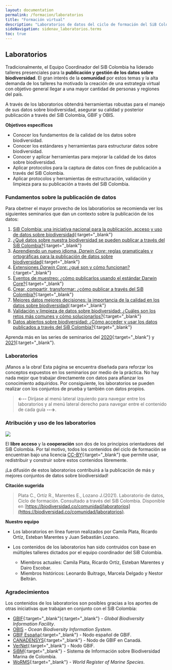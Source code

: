 ```yaml
---
layout: documentation
permalink: /formacion/laboratorios
title: "Formación virtual"
description: "Laboratorios de datos del ciclo de formación del SiB Colombia para la gestión y publicación de datos sobre biodiversidad."
sideNavigation: sidenav_laboratorios.terms
toc: true
---
```


## Laboratorios

Tradicionalmente, el Equipo Coordinador del SiB Colombia ha liderado talleres presenciales para la **publicación y gestión de los datos sobre biodiversidad**. El gran interés de la **comunidad** por estos temas y la alta demanda de los talleres ha motivado la creación de una estrategía virtual con objetivo general llegar a una mayor cantidad de personas y regiones del país.  

A través de los laboratorios obtendrá herramientas robustas para el manejo de sus datos sobre biodiversidad, asegurar su calidad y posterior publicación a través del SiB Colombia, GBIF y OBIS.

**Objetivos específicos**

* Conocer los fundamentos de la calidad de los datos sobre biodiversidad.
* Conocer los estándares y herramientas para estructurar datos sobre biodiversidad.
* Conocer y aplicar herramientas para mejorar la calidad de los datos sobre biodiversidad.
* Aplicar protocolos para la captura de datos con fines de publicación a través del SiB Colombia.
* Aplicar protocolos y herramientas de estructuración, validación y limpieza para su publicación a través del SiB Colombia.

### Fundamentos sobre la publicación de datos

Para obetner el mayor provecho de los laboratiorios se recomienda ver los siguientes seminarios que dan un contexto sobre la publicación de los datos:

1. [SiB Colombia: una iniciativa nacional para la publicación, acceso y uso de datos sobre biodiversidad](https://youtu.be/ImptmviMXgI){:target="_blank"}
2. [¿Qué datos sobre nuestra biodiversidad se pueden publicar a través del SiB Colombia?](https://youtu.be/_f4gGfIBN3U){:target="_blank"}
3. [Aprendiendo un nuevo idioma, *Darwin Core*: reglas gramaticales y ortográficas para la publicación de datos sobre biodiversidad](https://youtu.be/nYGu8KY_K6U){:target="_blank"}
4. [Extensiones *Darwin Core*: ¿qué son y cómo funcionan?](https://youtu.be/Gu7Z8irxW7k){:target="_blank"}
5. [Eventos de muestreo: ¿cómo publicarlos usando el estándar Darwin Core?](https://youtu.be/gC2WCfeuZxo){:target="_blank"}
6. [Crear, compartir, transformar: ¿cómo publicar a través del SiB Colombia?](https://youtu.be/Q83XpNQwyEc){:target="_blank"}
7. [Mejores datos mejores decisiones: la importancia de la calidad en los datos sobre biodiversidad](https://youtu.be/_JBbEjG1wAU){:target="_blank"}
8. [Validación y limpieza de datos sobre biodiversidad: ¿Cuáles son los retos más comunes y cómo solucionarlos?](https://youtu.be/M8AgoWnLkrg){:target="_blank"}
9. [Datos abiertos sobre biodiversidad: ¿Cómo acceder y usar los datos publicados a través del SiB Colombia?](https://www.youtube.com/watch?v=4x8ReO55d2s){:target="_blank"}

Aprenda más en las series de seminarios del [2020](https://www.youtube.com/playlist?list=PL_KzX3Rxxwb0ON-iZSZMI2fOF_xaSir8l){:target="_blank"} y [2021](https://www.youtube.com/playlist?list=PL_KzX3Rxxwb3MA55uX9105Y89QWAbMiKu){:target="_blank"}.


### Laboratorios

¡Manos a la obra! Esta página se encuentra diseñada para reforzar los conceptos expuestos en los seminarios por medio de la práctica. No hay nada mejor que trabajar directamente con datos para afianzar los conocimiento adquiridos. Por consiguiente, los laboratorios se pueden realizar con los conjuntos de prueba y también con datos propios.

>**←--** Diríjase al menú lateral izquierdo para navegar entre los laboratorios y al menú lateral derecho para navegar entre el contenido de cada guía **--→**.
>

### Atribución y uso de los laboratorios

![](https://licensebuttons.net/l/by/3.0/88x31.png)

El **libre acceso** y la **cooperación** son dos de los principios orientadores del SiB Colombia. Por tal motivo, todos los contenidos del ciclo de formación se encuentran bajo una licencia [CC-BY](https://creativecommons.org/licenses/by/4.0/){:target="_blank"} que permite usar, redistribuir y construir sobre estos contenidos libremente.

¡La difusión de estos laboratorios contribuirá a la publicación de más y mejores conjuntos de datos sobre biodiversidad!

**Citación sugerida**

> Plata C., Ortíz R., Marentes E., Lozano J.(2021). Laboratorio de datos, Ciclo de formación. Consultado a través del SiB Colombia. Disponible en [https://biodiversidad.co/comunidad/laboratorios](https://biodiversidad.co/comunidad/laboratorios).
>

**Nuestro equipo**
* Los laboratorios en línea fueron realizados por Camila Plata, Ricardo Ortíz, Esteban Marentes y Juan Sebastián Lozano.

* Los contenidos de los laboratorios han sido contruidos con base en múltiples talleres dictados por el equipo coordinador del SiB Colombia. 
  * Miembros actuales: Camila Plata, Ricardo Ortíz, Esteban Marentes y Dairo Escobar.
  * Miembros históricos: Leonardo Buitrago, Marcela Delgado y Nestor Beltrán.


### Agradecimientos

Los contenidos de los laboratorios son posibles gracias a los aportes de otras iniciativas que trabajan en conjunto con el SiB Colombia:

* [GBIF](https://www.gbif.org/es/){:target="_blank"}{:target="_blank"} - *Global Biodiversity Information Facility*.
* [OBIS](https://obis.org/) - *Ocean Biodiversity Information System*.
* [GBIF España](https://www.gbif.es/){:target="_blank"} - Nodo español de GBIF.
* [CANADENSYS](https://www.canadensys.net/){:target="_blank"} - Nodo de GBIF en Canadá.
* [VerNet](http://vertnet.org/){:target="_blank"} - Nodo GBIF.
* [SiBM](https://siam.invemar.org.co/sibm){:target="_blank"} - Sistema de Información sobre Biodiversidad Marina de Colombia.
* [WoRMS](http://marinespecies.org/){:target="_blank"} - *World Register of Marine Species*.

